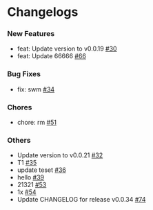 # Changelogs

### New Features
* feat: Update version to v0.0.19 [#30](https://github.com/openimsdk/actions-test/pull/30)
* feat: Update 66666 [#66](https://github.com/openimsdk/actions-test/pull/66)

### Bug Fixes
* fix: swm [#34](https://github.com/openimsdk/actions-test/pull/34)

### Chores
* chore: rm [#51](https://github.com/openimsdk/actions-test/pull/51)

### Others
* Update version to v0.0.21 [#32](https://github.com/openimsdk/actions-test/pull/32)
* T1 [#35](https://github.com/openimsdk/actions-test/pull/35)
* update teset [#36](https://github.com/openimsdk/actions-test/pull/36)
* hello [#39](https://github.com/openimsdk/actions-test/pull/39)
* 21321 [#53](https://github.com/openimsdk/actions-test/pull/53)
* 1x [#54](https://github.com/openimsdk/actions-test/pull/54)
* Update CHANGELOG for release v0.0.34 [#74](https://github.com/openimsdk/actions-test/pull/74)



